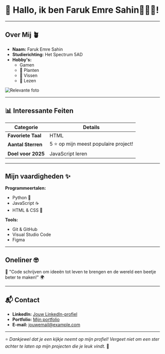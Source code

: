 # 👋 Hallo, ik ben Faruk Emre Sahin👾👾👾!



---

## Over Mij 🪴

- **Naam:** Faruk Emre Sahin 
- **Studierichting:** Het Spectrum 5AD
- **Hobby's:**  
  -  Gamen  
  - 📸 Planten  
  - 🎣 Vissen
  - 📖 Lezen  

![Relevante foto](https://cdn3.emoji.gg/emojis/41223-jinxchristmas.png)  


---

## 📊 Interessante Feiten

| Categorie       | Details                          |
|------------------|----------------------------------|
| **Favoriete Taal**  | HTML                          |
| **Aantal Sterren**   | 5 ⭐ op mijn meest populaire project! |
| **Doel voor 2025**   | JavaScript leren |

---

## Mijn vaardigheden ✨

**Programmeertalen:**  
- Python 🐍  
- JavaScript ☕  
- HTML & CSS 🎨  

**Tools:**  
- Git & GitHub  
- Visual Studio Code  
- Figma  

---

## Oneliner 🤓
🌟 "Code schrijven om ideeën tot leven te brengen en de wereld een beetje beter te maken!" 🌍

---

## 📬 Contact

- **LinkedIn:** [Jouw LinkedIn-profiel](https://linkedin.com/in/jouwprofiel)  
- **Portfolio:** [Mijn portfolio](https://jouwwebsite.com)  
- **E-mail:** jouwemail@example.com  

---

⭐️ *Dankjewel dat je een kijkje neemt op mijn profiel! Vergeet niet om een ster achter te laten op mijn projecten die je leuk vindt.* 🌟
